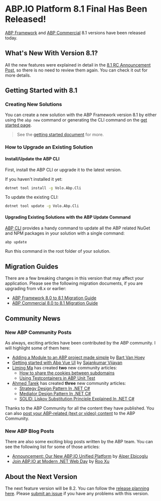 # ABP.IO Platform 8.1 Final Has Been Released!

[ABP Framework](https://abp.io/) and [ABP Commercial](https://commercial.abp.io/) 8.1 versions have been released today.

## What's New With Version 8.1?

All the new features were explained in detail in the [8.1 RC Announcement Post](https://blog.abp.io/abp/announcing-abp-8-1-release-candidate), so there is no need to review them again. You can check it out for more details. 

## Getting Started with 8.1

### Creating New Solutions

You can create a new solution with the ABP Framework version 8.1 by either using the `abp new` command or generating the CLI command on the [get started page](https://abp.io/get-started).

> See the [getting started document](https://docs.abp.io/en/abp/latest/Getting-Started) for more.

### How to Upgrade an Existing Solution

#### Install/Update the ABP CLI

First, install the ABP CLI or upgrade it to the latest version.

If you haven't installed it yet:

```bash
dotnet tool install -g Volo.Abp.Cli
```

To update the existing CLI:

```bash
dotnet tool update -g Volo.Abp.Cli
```

#### Upgrading Existing Solutions with the ABP Update Command

[ABP CLI](https://docs.abp.io/en/abp/latest/CLI) provides a handy command to update all the ABP related NuGet and NPM packages in your solution with a single command:

```bash
abp update
```

Run this command in the root folder of your solution.

## Migration Guides

There are a few breaking changes in this version that may affect your application.
Please see the following migration documents, if you are upgrading from v8.x or earlier:

* [ABP Framework 8.0 to 8.1 Migration Guide](https://docs.abp.io/en/abp/8.1/Migration-Guides/Abp-8_1)
* [ABP Commercial 8.0 to 8.1 Migration Guide](https://docs.abp.io/en/commercial/8.1/migration-guides/v8_1)

## Community News

### New ABP Community Posts

As always, exciting articles have been contributed by the ABP community. I will highlight some of them here:

* [Adding a Module to an ABP project made simple](https://community.abp.io/posts/adding-a-module-to-an-abp-project-made-simple-a8zw0j2m) by [Bart Van Hoey](https://twitter.com/@bartvanhoey)
* [Getting started with Abp Vue UI](https://community.abp.io/posts/getting-started-with-abp-vue-ui-4vfiv5io) by [Sajankumar Vijayan](https://community.abp.io/members/Sajan)
* [Liming Ma](https://github.com/maliming) has created **two** new community articles:
  * [How to share the cookies between subdomains](https://community.abp.io/posts/how-to-share-the-cookies-between-subdomains-jfrzggc2)
  * [Using Testcontainers in ABP Unit Test](https://community.abp.io/posts/using-testcontainers-in-abp-unit-test-b67gzpxg)
* [Ahmed Tarek](https://github.com/AhmedTarekHasan) has created **three** new community articles:
  * [Strategy Design Pattern In .NET C#](https://community.abp.io/posts/strategy-design-pattern-in-.net-c-vcgv11h5)
  * [Mediator Design Pattern In .NET C#](https://community.abp.io/posts/mediator-design-pattern-in-.net-c-pdsjp93n)
  * [SOLID: Liskov Substitution Principle Explained In .NET C#](https://community.abp.io/posts/solid-liskov-substitution-principle-explained-in-.net-c-hx2z8vo9)

Thanks to the ABP Community for all the content they have published. You can also [post your ABP-related (text or video) content](https://community.abp.io/articles/submit) to the ABP Community.

### New ABP Blog Posts

There are also some exciting blog posts written by the ABP team. You can see the following list for some of those articles:

* [Announcement: Our New ABP.IO Unified Platform](https://blog.abp.io/abp/our-new-abp.io-unified-platform) by [Alper Ebicoglu](https://twitter.com/alperebicoglu)
* [Join ABP.IO at Modern .NET Web Day](https://blog.abp.io/abp/Join-ABP.IO-at-Modern-.NET-Web-Day) by [Roo Xu](https://github.com/Roo1227)

## About the Next Version

The next feature version will be 8.2. You can follow the [release planning here](https://github.com/abpframework/abp/milestones). Please [submit an issue](https://github.com/abpframework/abp/issues/new) if you have any problems with this version.
